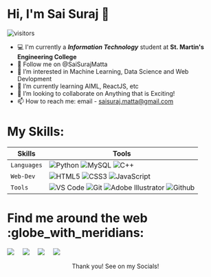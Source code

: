 # Hi, I'm Sai Suraj 👋 

![visitors](https://visitor-badge-reloaded.herokuapp.com/badge?page_id=SaisurajMatta.SaisurajMatta&color=12df90)

- 💻 I'm currently a <b><i>Information Technology</i></b> student at <b>St. Martin's Engineering College</b>
- 👋 Follow me on @SaiSurajMatta
- 👀 I’m interested in Machine Learning, Data Science and Web Devlopment
- 🌱 I’m currently learning AIML, ReactJS, etc
- 💞️ I’m looking to collaborate on Anything that is Exciting!
- 📫 How to reach me: email - saisuraj.matta@gmail.com




<h1 align="left"> My Skills:</h1>

|     Skills    |   Tools   |
|       ---     |    ---    |
| `Languages`   | ![Python](https://img.shields.io/badge/-Python-1F65AC?style=flat-square&logo=Python&logoColor=white) ![MySQL](https://img.shields.io/badge/-MySQL-307BBD?style=flat-square&logo=mysql&logoColor=white) ![C++](https://img.shields.io/badge/-C++-034D9A?style=flat-square&logo=c%2B%2B)|
| `Web-Dev`     | ![HTML5](https://img.shields.io/badge/-HTML5-CC2400?style=flat-square&logo=html5&logoColor=white) ![CSS3](https://img.shields.io/badge/-CSS3-E24800?style=flat-square&logo=css3) ![JavaScript](https://img.shields.io/badge/-JavaScript-FE7601?style=flat-square&logo=javascript)|
| `Tools`       | ![VS Code](https://img.shields.io/badge/Visual_Studio_Code-5D1A60?style=flat-square&logo=visual%20studio%20code&logoColor=white) ![Git](https://img.shields.io/badge/Git-682181?style=flat-square&logo=git&logoColor=white) ![Adobe Illustrator](https://img.shields.io/badge/adobeillustrator-%23FF9A00.svg?style=flat-square&logo=adobeillustrator&logoColor=white) ![Github](https://img.shields.io/badge/github-%23121011??style=flat-square&logo=github&logoColor=white)|

 
 

<h1 align="left"> Find me around the web :globe_with_meridians:</h1>
<p align="left">
  <a href="https://in.linkedin.com/in/saisurajmatta"><img src="https://img.shields.io/badge/linkedin-%230077B5.svg?&style=flat-square&logo=linkedin&logoColor=white" /></a>&nbsp;&nbsp;&nbsp;&nbsp;
  <a href="mailto:saisuraj.matta@gmail.com"><img src="https://img.shields.io/badge/gmail-%23D14836.svg?&style=flat-square&logo=gmail&logoColor=white" /></a>&nbsp;&nbsp;&nbsp;&nbsp;
  <a href="https://twitter.com/SaiSurajMatta"><img src="https://img.shields.io/badge/twitter-%231DA1F2.svg?&style=flat-square&logo=twitter&logoColor=white" /></a>&nbsp;&nbsp;&nbsp;&nbsp;
  <a href="https://www.instagram.com/soorajmatta/"><img src="https://img.shields.io/badge/Instagram-E4405F?style=flat-square&logo=instagram&logoColor=white" /></a>&nbsp;&nbsp;&nbsp;&nbsp;
</p>
<p align="center">Thank you! See on my Socials!</p>





<!---
SaiSurajMatta/SaiSurajMatta is a ✨ special ✨ repository because its `README.md` (this file) appears on your GitHub profile.
You can click the Preview link to take a look at your changes.
--->
